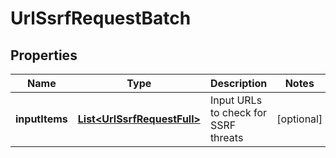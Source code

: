 
# UrlSsrfRequestBatch

## Properties
Name | Type | Description | Notes
------------ | ------------- | ------------- | -------------
**inputItems** | [**List&lt;UrlSsrfRequestFull&gt;**](UrlSsrfRequestFull.md) | Input URLs to check for SSRF threats |  [optional]



